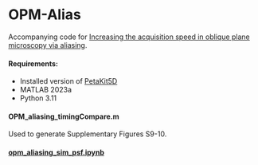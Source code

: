 # OPM-Alias

Accompanying code for [Increasing the acquisition speed in oblique plane microscopy via aliasing](https://www.biorxiv.org/content/10.1101/2024.12.25.630337v1.full). 



#### Requirements:
- Installed version of [PetaKit5D](https://github.com/abcucberkeley/PetaKit5D)
- MATLAB 2023a
- Python 3.11

#### OPM_aliasing_timingCompare.m

Used to generate Supplementary Figures S9-10.

#### [opm_aliasing_sim_psf.ipynb](https://github.com/AdvancedImagingUTSW/OPM-Alias/blob/main/opm_aliasing_sim_psf.ipynb)
